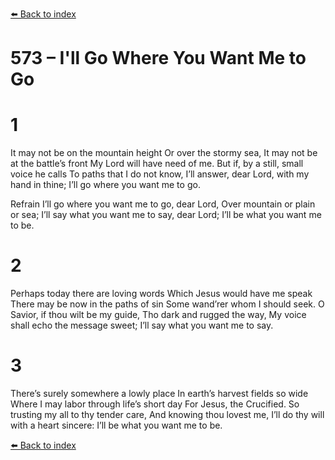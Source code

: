 [⬅️ Back to index](../README.md)

# 573 – I'll Go Where You Want Me to Go


# 1
It may not be on the mountain height
Or over the stormy sea,
It may not be at the battle’s front
My Lord will have need of me.
But if, by a still, small voice he calls
To paths that I do not know,
I’ll answer, dear Lord, with my hand in thine;
I’ll go where you want me to go.

Refrain
I’ll go where you want me to go, dear Lord,
Over mountain or plain or sea;
I’ll say what you want me to say, dear Lord;
I’ll be what you want me to be.

# 2
Perhaps today there are loving words
Which Jesus would have me speak
There may be now in the paths of sin
Some wand’rer whom I should seek.
O Savior, if thou wilt be my guide,
Tho dark and rugged the way,
My voice shall echo the message sweet;
I’ll say what you want me to say.

# 3
There’s surely somewhere a lowly place
In earth’s harvest fields so wide
Where I may labor through life’s short day
For Jesus, the Crucified.
So trusting my all to thy tender care,
And knowing thou lovest me,
I’ll do thy will with a heart sincere:
I’ll be what you want me to be.

[⬅️ Back to index](../README.md)
